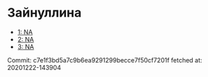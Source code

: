 # Зайнуллина
- [1: NA](1.md)
- [2: NA](2.md)
- [3: NA](3.md)

Commit: c7e1f3bd5a7c9b6ea9291299becce7f50cf7201f
 fetched at: 20201222-143904
